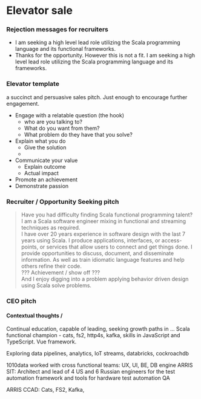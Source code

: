 # Elevator sale
### Rejection messages for recruiters
- I am seeking a high level lead role utilizing the Scala programming language and its functional frameworks. 
- Thanks for the opportunity. However this is not a fit. I am seeking a high level lead role utilizing the Scala programming language and its frameworks.

### Elevator template
a succinct and persuasive sales pitch. Just enough to encourage further engagement.
- Engage with a relatable question (the hook)
  - who are you talking to?
  - What do you want from them?
  - What problem do they have that you solve?
- Explain what you do
  - Give the solution
  - 
- Communicate your value
  - Explain outcome
  - Actual impact
- Promote an achievement
- Demonstrate passion


### Recruiter / Opportunity Seeking pitch
> Have you had difficulty finding Scala functional programming talent?<br/>
> I am a Scala software engineer mixing in functional and streaming techniques as required.<br/>
> I have over 20 years experience in software design with the last 7 years using Scala. I produce applications, interfaces, or access-points, or services that allow users to connect and get things done. I provide opportunities to discuss, document, and disseminate information. As well as train idiomatic language features and help others refine their code.<br/>
> ??? Achievement / show off ???<br/>
> And I enjoy digging into a problem applying behavior driven design using Scala solve problems.


### CEO pitch


#### Contextual thoughts / 
Continual education, capable of leading, seeking growth paths in ...
Scala functional champion - cats, fs2, http4s, kafka, skills in JavaScript and TypeScript. Vue framework.

Exploring data pipelines, analytics, IoT streams, databricks, cockroachdb

1010data worked with cross functional teams: UX, UI, BE, DB engine
ARRIS SIT: Architect and lead of 4 US and 6 Russian engineers for the test automation framework and tools for hardware test automation QA

ARRIS CCAD: Cats, FS2, Kafka,


